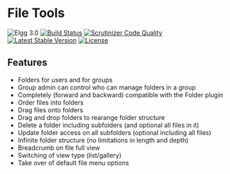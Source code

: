 File Tools
==========

![Elgg 3.0](https://img.shields.io/badge/Elgg-3.0-green.svg)
[![Build Status](https://scrutinizer-ci.com/g/ColdTrick/file_tools/badges/build.png?b=master)](https://scrutinizer-ci.com/g/ColdTrick/file_tools/build-status/master)
[![Scrutinizer Code Quality](https://scrutinizer-ci.com/g/ColdTrick/file_tools/badges/quality-score.png?b=master)](https://scrutinizer-ci.com/g/ColdTrick/file_tools/?branch=master)
[![Latest Stable Version](https://poser.pugx.org/coldtrick/file_tools/v/stable.svg)](https://packagist.org/packages/coldtrick/file_tools)
[![License](https://poser.pugx.org/coldtrick/file_tools/license.svg)](https://packagist.org/packages/coldtrick/file_tools)

Features
--------

- Folders for users and for groups
- Group admin can control who can manage folders in a group
- Completely (forward and backward) compatible with the Folder plugin
- Order files into folders
- Drag files onto folders
- Drag and drop folders to rearange folder structure
- Delete a folder including subfolders (and optional all files in it)
- Update folder access on all subfolders (optional including all files) 
- Infinite folder structure (no limitations in length and depth)
- Breadcrumb on file full view
- Switching of view type (list/gallery)
- Take over of default file menu options
